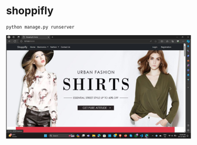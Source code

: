 # shoppifly

``` bash
python manage.py runserver
```

<div align=center>
<img src="https://github.com/radadiavasu/shoppifly/blob/master/media/productimg/homepage.jpg">
